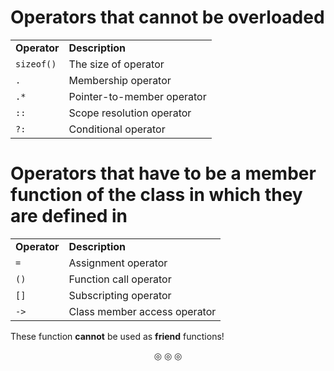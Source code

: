# Operators that cannot be overloaded

<table>
<tr>
<td><strong>Operator</strong></td>
<td><strong>Description</strong></td>
</tr>

<tr>
<td><code>sizeof()</code></td>
<td>The size of operator</td>
</tr>

<tr>
<td><code>.</code></td>
<td>Membership operator</td>
</tr>

<tr>
<td><code>.*</code></td>
<td>Pointer-to-member operator</td>
</tr>

<tr>
<td><code>::</code></td>
<td>Scope resolution operator</td>
</tr>

<tr>
<td><code>?:</code></td>
<td>Conditional operator</td>
</tr>

</table>

# Operators that have to be a member function of the class in which they are defined in

<table>
<tr>
<td><strong>Operator</strong</td>
<td><strong>Description</strong</td>
</tr>

<tr>
<td><code>=</code></td>
<td>Assignment operator</td>
</tr>

<tr>
<td><code>()</code></td>
<td>Function call operator</td>
</tr>

<tr>
<td><code>[]</code></td>
<td>Subscripting operator</td>
</tr>

<tr>
<td><code>-></code></td>
<td>Class member access operator</td>
</tr>

</table>

These function **cannot** be used as **friend** functions!

<p align="center">
&#9678; &#9678; &#9678;
</p>

